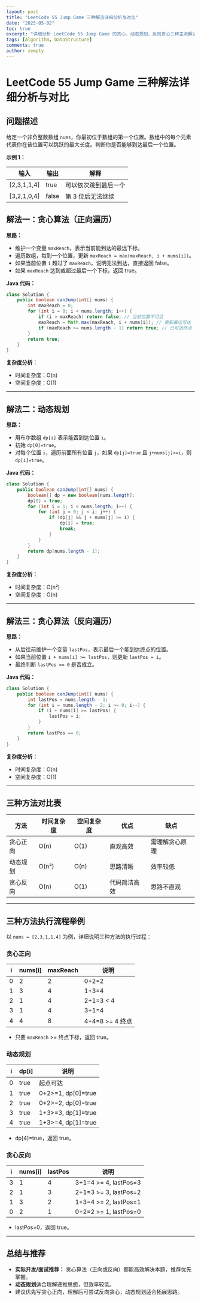 ```yaml
---
layout: post
title: "LeetCode 55 Jump Game 三种解法详细分析与对比"
date: "2025-05-02"
toc: true
excerpt: "详细分析 LeetCode 55 Jump Game 的贪心、动态规划、反向贪心三种主流解法，含代码、复杂度、流程举例与方法对比。"
tags: [Algorithm, DataStructure]
comments: true
author: zempty
---
```


# LeetCode 55 Jump Game 三种解法详细分析与对比

## 问题描述

给定一个非负整数数组 `nums`，你最初位于数组的第一个位置。数组中的每个元素代表你在该位置可以跳跃的最大长度。判断你是否能够到达最后一个位置。

**示例 1：**

| 输入        | 输出  | 解释                 |
| ----------- | ----- | -------------------- |
| [2,3,1,1,4] | true  | 可以依次跳到最后一个 |
| [3,2,1,0,4] | false | 第 3 位后无法继续    |

## 解法一：贪心算法（正向遍历）

**思路：**

- 维护一个变量 `maxReach`，表示当前能到达的最远下标。
- 遍历数组，每到一个位置，更新 `maxReach = max(maxReach, i + nums[i])`。
- 如果当前位置 `i` 超过了 `maxReach`，说明无法到达，直接返回 false。
- 如果 `maxReach` 达到或超过最后一个下标，返回 true。

**Java 代码：**

```java
class Solution {
    public boolean canJump(int[] nums) {
        int maxReach = 0;
        for (int i = 0; i < nums.length; i++) {
            if (i > maxReach) return false; // 当前位置不可达
            maxReach = Math.max(maxReach, i + nums[i]); // 更新最远可达
            if (maxReach >= nums.length - 1) return true; // 已可达终点
        }
        return true;
    }
}
```

**复杂度分析：**

- 时间复杂度：O(n)
- 空间复杂度：O(1)

---

## 解法二：动态规划

**思路：**

- 用布尔数组 `dp[i]` 表示能否到达位置 `i`。
- 初始 `dp[0]=true`。
- 对每个位置 `i`，遍历前面所有位置 `j`，如果 `dp[j]=true` 且 `j+nums[j]>=i`，则 `dp[i]=true`。

**Java 代码：**

```java
class Solution {
    public boolean canJump(int[] nums) {
        boolean[] dp = new boolean[nums.length];
        dp[0] = true;
        for (int i = 1; i < nums.length; i++) {
            for (int j = 0; j < i; j++) {
                if (dp[j] && j + nums[j] >= i) {
                    dp[i] = true;
                    break;
                }
            }
        }
        return dp[nums.length - 1];
    }
}
```

**复杂度分析：**

- 时间复杂度：O(n²)
- 空间复杂度：O(n)

---

## 解法三：贪心算法（反向遍历）

**思路：**

- 从后往前维护一个变量 `lastPos`，表示最后一个能到达终点的位置。
- 如果当前位置 `i + nums[i] >= lastPos`，则更新 `lastPos = i`。
- 最终判断 `lastPos == 0` 是否成立。

**Java 代码：**

```java
class Solution {
    public boolean canJump(int[] nums) {
        int lastPos = nums.length - 1;
        for (int i = nums.length - 2; i >= 0; i--) {
            if (i + nums[i] >= lastPos) {
                lastPos = i;
            }
        }
        return lastPos == 0;
    }
}
```

**复杂度分析：**

- 时间复杂度：O(n)
- 空间复杂度：O(1)

---

## 三种方法对比表

| 方法     | 时间复杂度 | 空间复杂度 | 优点         | 缺点           |
| -------- | ---------- | ---------- | ------------ | -------------- |
| 贪心正向 | O(n)       | O(1)       | 直观高效     | 需理解贪心原理 |
| 动态规划 | O(n²)      | O(n)       | 思路清晰     | 效率较低       |
| 贪心反向 | O(n)       | O(1)       | 代码简洁高效 | 思路不直观     |

---

## 三种方法执行流程举例

以 `nums = [2,3,1,1,4]` 为例，详细说明三种方法的执行过程：

### 贪心正向

| i   | nums[i] | maxReach | 说明            |
| --- | ------- | -------- | --------------- |
| 0   | 2       | 2        | 0+2=2           |
| 1   | 3       | 4        | 1+3=4           |
| 2   | 1       | 4        | 2+1=3 < 4       |
| 3   | 1       | 4        | 3+1=4           |
| 4   | 4       | 8        | 4+4=8 >= 4 终点 |

- 只要 `maxReach` >= 终点下标，返回 true。

### 动态规划

| i   | dp[i] | 说明               |
| --- | ----- | ------------------ |
| 0   | true  | 起点可达           |
| 1   | true  | 0+2>=1, dp[0]=true |
| 2   | true  | 0+2>=2, dp[0]=true |
| 3   | true  | 1+3>=3, dp[1]=true |
| 4   | true  | 1+3>=4, dp[1]=true |

- dp[4]=true，返回 true。

### 贪心反向

| i   | nums[i] | lastPos | 说明                  |
| --- | ------- | ------- | --------------------- |
| 3   | 1       | 4       | 3+1=4 >= 4, lastPos=3 |
| 2   | 1       | 3       | 2+1=3 >= 3, lastPos=2 |
| 1   | 3       | 2       | 1+3=4 >= 2, lastPos=1 |
| 0   | 2       | 1       | 0+2=2 >= 1, lastPos=0 |

- lastPos=0，返回 true。

---

## 总结与推荐

- **实际开发/面试推荐：** 贪心算法（正向或反向）都能高效解决本题，推荐优先掌握。
- **动态规划**适合理解递推思想，但效率较低。
- 建议优先写贪心正向，理解后可尝试反向贪心，动态规划适合拓展思路。
